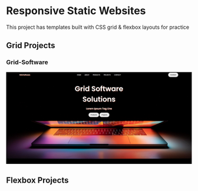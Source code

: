 # Responsive Static Websites

This project has templates built with CSS grid & flexbox layouts for practice

## Grid Projects

### Grid-Software
![alt text](https://github.com/Rangyia/readme-resources/blob/master/projects/staticsites/grid-software-cover.JPG)

## Flexbox Projects

